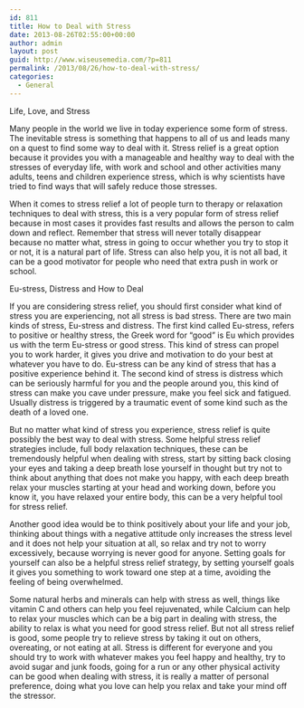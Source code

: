 ```yaml
---
id: 811
title: How to Deal with Stress
date: 2013-08-26T02:55:00+00:00
author: admin
layout: post
guid: http://www.wiseusemedia.com/?p=811
permalink: /2013/08/26/how-to-deal-with-stress/
categories:
  - General
---
```

Life, Love, and Stress

Many people in the world we live in today experience some form of stress. The inevitable stress is something that happens to all of us and leads many on a quest to find some way to deal with it. Stress relief is a great option because it provides you with a manageable and healthy way to deal with the stresses of everyday life, with work and school and other activities many adults, teens and children experience stress, which is why scientists have tried to find ways that will safely reduce those stresses.

When it comes to stress relief a lot of people turn to therapy or relaxation techniques to deal with stress, this is a very popular form of stress relief because in most cases it provides fast results and allows the person to calm down and reflect. Remember that stress will never totally disappear because no matter what, stress in going to occur whether you try to stop it or not, it is a natural part of life. Stress can also help you, it is not all bad, it can be a good motivator for people who need that extra push in work or school.

Eu-stress, Distress and How to Deal

If you are considering stress relief, you should first consider what kind of stress you are experiencing, not all stress is bad stress. There are two main kinds of stress, Eu-stress and distress. The first kind called Eu-stress, refers to positive or healthy stress, the Greek word for &#8220;good&#8221; is Eu which provides us with the term Eu-stress or good stress. This kind of stress can propel you to work harder, it gives you drive and motivation to do your best at whatever you have to do. Eu-stress can be any kind of stress that has a positive experience behind it. The second kind of stress is distress which can be seriously harmful for you and the people around you, this kind of stress can make you cave under pressure, make you feel sick and fatigued. Usually distress is triggered by a traumatic event of some kind such as the death of a loved one.

But no matter what kind of stress you experience, stress relief is quite possibly the best way to deal with stress. Some helpful stress relief strategies include, full body relaxation techniques, these can be tremendously helpful when dealing with stress, start by sitting back closing your eyes and taking a deep breath lose yourself in thought but try not to think about anything that does not make you happy, with each deep breath relax your muscles starting at your head and working down, before you know it, you have relaxed your entire body, this can be a very helpful tool for stress relief.

Another good idea would be to think positively about your life and your job, thinking about things with a negative attitude only increases the stress level and it does not help your situation at all, so relax and try not to worry excessively, because worrying is never good for anyone. Setting goals for yourself can also be a helpful stress relief strategy, by setting yourself goals it gives you something to work toward one step at a time, avoiding the feeling of being overwhelmed.

Some natural herbs and minerals can help with stress as well, things like vitamin C and others can help you feel rejuvenated, while Calcium can help to relax your muscles which can be a big part in dealing with stress, the ability to relax is what you need for good stress relief. But not all stress relief is good, some people try to relieve stress by taking it out on others, overeating, or not eating at all. Stress is different for everyone and you should try to work with whatever makes you feel happy and healthy, try to avoid sugar and junk foods, going for a run or any other physical activity can be good when dealing with stress, it is really a matter of personal preference, doing what you love can help you relax and take your mind off the stressor.